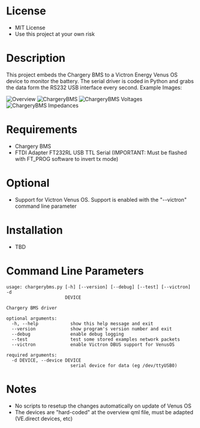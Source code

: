  # License
 - MIT License
 - Use this project at your own risk

 # Description

This project embeds the Chargery BMS to a Victron Energy Venus OS device to monitor the battery. The serial driver is coded in Python and grabs the data form the RS232 USB interface every second. Example Images:

![Overview](https://raw.githubusercontent.com/Tobi177/venus-chargerybms/master/examples/overview.png)
![ChargeryBMS](https://raw.githubusercontent.com/Tobi177/venus-chargerybms/master/examples/chargerybms.png)
![ChargeryBMS Voltages](https://raw.githubusercontent.com/Tobi177/venus-chargerybms/master/examples/chargerybmsvoltages.png)
![ChargeryBMS Impedances](https://raw.githubusercontent.com/Tobi177/venus-chargerybms/master/examples/chargerybmsimpedances.png)

# Requirements

 - Chargery BMS
 - FTDI Adapter FT232RL USB TTL Serial (IMPORTANT: Must be flashed with FT_PROG software to invert tx mode)

# Optional

 - Support for Victron Venus OS. Support is enabled with the "--victron" command line parameter

# Installation
 - TBD

# Command Line Parameters
```
usage: chargerybms.py [-h] [--version] [--debug] [--test] [--victron] -d
                      DEVICE

Chargery BMS driver

optional arguments:
  -h, --help            show this help message and exit
  --version             show program's version number and exit
  --debug               enable debug logging
  --test                test some stored examples network packets
  --victron             enable Victron DBUS support for VenusOS

required arguments:
  -d DEVICE, --device DEVICE
                        serial device for data (eg /dev/ttyUSB0)
```

# Notes
- No scripts to resetup the changes automatically on update of Venus OS
- The devices are "hard-coded" at the overview qml file, must be adapted (VE.direct devices, etc) 

